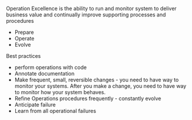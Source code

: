 Operation Excellence is the ability to run and monitor system to deliver business value and continually improve supporting processes and procedures
* Prepare
* Operate
* Evolve

Best practices

* perform operations with code
* Annotate documentation
* Make frequent, small, reversible changes - you need to have way to monitor your systems. After you make a change, you need to have way to monitor how your system behaves. 
* Refine Operations procedures frequently - constantly evolve 
* Anticipate failure
* Learn from all operational failures